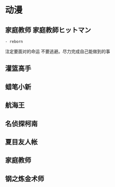 # 动漫

## 家庭教师 家庭教師ヒットマン

    - reborn

注定要面对的命运
不要逃避。尽力完成自己能做到的事

## 灌篮高手

## 蜡笔小新
## 航海王
## 名侦探柯南

## 夏目友人帐
## 家庭教师
## 钢之炼金术师
